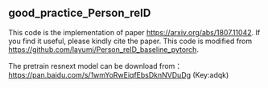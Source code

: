 ﻿## good_practice_Person_reID
This code is the implementation of paper https://arxiv.org/abs/1807.11042. If you find it useful, please kindly cite the paper.
This code is modified from https://github.com/layumi/Person_reID_baseline_pytorch.

The pretrain resnext model can be download from：https://pan.baidu.com/s/1wmYoRwEiqfEbsDknNVDuDg      (Key:adqk)